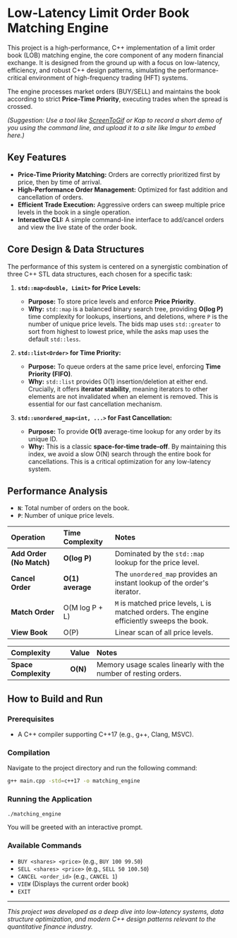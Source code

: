 # Low-Latency Limit Order Book Matching Engine

This project is a high-performance, C++ implementation of a limit order book (LOB) matching engine, the core component of any modern financial exchange. It is designed from the ground up with a focus on low-latency, efficiency, and robust C++ design patterns, simulating the performance-critical environment of high-frequency trading (HFT) systems.

The engine processes market orders (BUY/SELL) and maintains the book according to strict **Price-Time Priority**, executing trades when the spread is crossed.


*(Suggestion: Use a tool like [ScreenToGif](https://www.screentogif.com/) or Kap to record a short demo of you using the command line, and upload it to a site like Imgur to embed here.)*

## Key Features

- **Price-Time Priority Matching:** Orders are correctly prioritized first by price, then by time of arrival.
- **High-Performance Order Management:** Optimized for fast addition and cancellation of orders.
- **Efficient Trade Execution:** Aggressive orders can sweep multiple price levels in the book in a single operation.
- **Interactive CLI:** A simple command-line interface to add/cancel orders and view the live state of the order book.

## Core Design & Data Structures

The performance of this system is centered on a synergistic combination of three C++ STL data structures, each chosen for a specific task:

1.  **`std::map<double, Limit>` for Price Levels:**
    - **Purpose:** To store price levels and enforce **Price Priority**.
    - **Why:** `std::map` is a balanced binary search tree, providing **O(log P)** time complexity for lookups, insertions, and deletions, where `P` is the number of unique price levels. The bids map uses `std::greater` to sort from highest to lowest price, while the asks map uses the default `std::less`.

2.  **`std::list<Order>` for Time Priority:**
    - **Purpose:** To queue orders at the same price level, enforcing **Time Priority (FIFO)**.
    - **Why:** `std::list` provides O(1) insertion/deletion at either end. Crucially, it offers **iterator stability**, meaning iterators to other elements are not invalidated when an element is removed. This is essential for our fast cancellation mechanism.

3.  **`std::unordered_map<int, ...>` for Fast Cancellation:**
    - **Purpose:** To provide **O(1)** average-time lookup for any order by its unique ID.
    - **Why:** This is a classic **space-for-time trade-off**. By maintaining this index, we avoid a slow O(N) search through the entire book for cancellations. This is a critical optimization for any low-latency system.

## Performance Analysis

- **`N`**: Total number of orders on the book.
- **`P`**: Number of unique price levels.

| Operation | Time Complexity | Notes |
| :--- | :--- | :--- |
| **Add Order (No Match)** | **O(log P)** | Dominated by the `std::map` lookup for the price level. |
| **Cancel Order** | **O(1) average** | The `unordered_map` provides an instant lookup of the order's iterator. |
| **Match Order** | O(M log P + L) | `M` is matched price levels, `L` is matched orders. The engine efficiently sweeps the book. |
| **View Book** | O(P) | Linear scan of all price levels. |

| Complexity | Value | Notes |
| :--- | :--- | :--- |
| **Space Complexity** | **O(N)** | Memory usage scales linearly with the number of resting orders. |

## How to Build and Run

### Prerequisites
- A C++ compiler supporting C++17 (e.g., g++, Clang, MSVC).

### Compilation
Navigate to the project directory and run the following command:
```bash
g++ main.cpp -std=c++17 -o matching_engine
```

### Running the Application
```bash
./matching_engine
```

You will be greeted with an interactive prompt.

### Available Commands
- `BUY <shares> <price>` (e.g., `BUY 100 99.50`)
- `SELL <shares> <price>` (e.g., `SELL 50 100.50`)
- `CANCEL <order_id>` (e.g., `CANCEL 1`)
- `VIEW` (Displays the current order book)
- `EXIT`

---
*This project was developed as a deep dive into low-latency systems, data structure optimization, and modern C++ design patterns relevant to the quantitative finance industry.*
